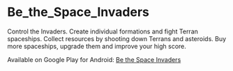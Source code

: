 # Be_the_Space_Invaders
 
Control the Invaders.
Create individual formations and fight Terran spaceships.
Collect resources by shooting down Terrans and asteroids.
Buy more spaceships, upgrade them and improve your high score.

 Available on Google Play for Android: [Be the Space Invaders](https://play.google.com/store/apps/details?id=com.WRB.Studio.BetheSpaceInvaders&hl=de&gl=US)


